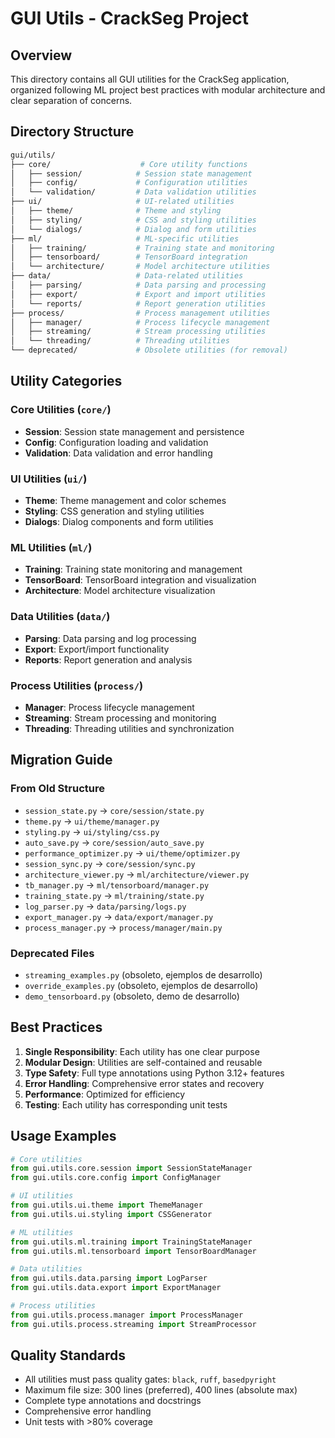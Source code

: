 # GUI Utils - CrackSeg Project

## Overview

This directory contains all GUI utilities for the CrackSeg application, organized
following ML project best practices with modular architecture and clear separation
of concerns.

## Directory Structure

```bash
gui/utils/
├── core/                    # Core utility functions
│   ├── session/            # Session state management
│   ├── config/             # Configuration utilities
│   └── validation/         # Data validation utilities
├── ui/                     # UI-related utilities
│   ├── theme/              # Theme and styling
│   ├── styling/            # CSS and styling utilities
│   └── dialogs/            # Dialog and form utilities
├── ml/                     # ML-specific utilities
│   ├── training/           # Training state and monitoring
│   ├── tensorboard/        # TensorBoard integration
│   └── architecture/       # Model architecture utilities
├── data/                   # Data-related utilities
│   ├── parsing/            # Data parsing and processing
│   ├── export/             # Export and import utilities
│   └── reports/            # Report generation utilities
├── process/                # Process management utilities
│   ├── manager/            # Process lifecycle management
│   ├── streaming/          # Stream processing utilities
│   └── threading/          # Threading utilities
└── deprecated/             # Obsolete utilities (for removal)
```

## Utility Categories

### Core Utilities (`core/`)

- **Session**: Session state management and persistence
- **Config**: Configuration loading and validation
- **Validation**: Data validation and error handling

### UI Utilities (`ui/`)

- **Theme**: Theme management and color schemes
- **Styling**: CSS generation and styling utilities
- **Dialogs**: Dialog components and form utilities

### ML Utilities (`ml/`)

- **Training**: Training state monitoring and management
- **TensorBoard**: TensorBoard integration and visualization
- **Architecture**: Model architecture visualization

### Data Utilities (`data/`)

- **Parsing**: Data parsing and log processing
- **Export**: Export/import functionality
- **Reports**: Report generation and analysis

### Process Utilities (`process/`)

- **Manager**: Process lifecycle management
- **Streaming**: Stream processing and monitoring
- **Threading**: Threading utilities and synchronization

## Migration Guide

### From Old Structure

- `session_state.py` → `core/session/state.py`
- `theme.py` → `ui/theme/manager.py`
- `styling.py` → `ui/styling/css.py`
- `auto_save.py` → `core/session/auto_save.py`
- `performance_optimizer.py` → `ui/theme/optimizer.py`
- `session_sync.py` → `core/session/sync.py`
- `architecture_viewer.py` → `ml/architecture/viewer.py`
- `tb_manager.py` → `ml/tensorboard/manager.py`
- `training_state.py` → `ml/training/state.py`
- `log_parser.py` → `data/parsing/logs.py`
- `export_manager.py` → `data/export/manager.py`
- `process_manager.py` → `process/manager/main.py`

### Deprecated Files

- `streaming_examples.py` (obsoleto, ejemplos de desarrollo)
- `override_examples.py` (obsoleto, ejemplos de desarrollo)
- `demo_tensorboard.py` (obsoleto, demo de desarrollo)

## Best Practices

1. **Single Responsibility**: Each utility has one clear purpose
2. **Modular Design**: Utilities are self-contained and reusable
3. **Type Safety**: Full type annotations using Python 3.12+ features
4. **Error Handling**: Comprehensive error states and recovery
5. **Performance**: Optimized for efficiency
6. **Testing**: Each utility has corresponding unit tests

## Usage Examples

```python
# Core utilities
from gui.utils.core.session import SessionStateManager
from gui.utils.core.config import ConfigManager

# UI utilities
from gui.utils.ui.theme import ThemeManager
from gui.utils.ui.styling import CSSGenerator

# ML utilities
from gui.utils.ml.training import TrainingStateManager
from gui.utils.ml.tensorboard import TensorBoardManager

# Data utilities
from gui.utils.data.parsing import LogParser
from gui.utils.data.export import ExportManager

# Process utilities
from gui.utils.process.manager import ProcessManager
from gui.utils.process.streaming import StreamProcessor
```

## Quality Standards

- All utilities must pass quality gates: `black`, `ruff`, `basedpyright`
- Maximum file size: 300 lines (preferred), 400 lines (absolute max)
- Complete type annotations and docstrings
- Comprehensive error handling
- Unit tests with >80% coverage
